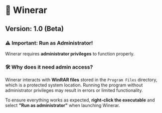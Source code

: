 

# 🍷 Winerar  
## Version: 1.0 (Beta)  

### ⚠️ Important: Run as Administrator!  
Winerar requires **administrator privileges** to function properly.  

### 🛠 Why does it need admin access?  
Winerar interacts with **WinRAR files** stored in the `Program Files` directory, which is a protected system location. Running the program without administrator privileges may result in errors or limited functionality.  

To ensure everything works as expected, **right-click the executable** and select **"Run as administrator"** when launching Winerar.  

